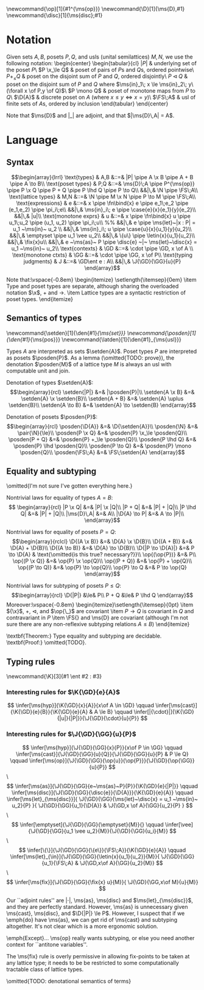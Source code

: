 <!-- Lorem ipsum dolor sit amet, consectetur adipiscing elit, sed do eiusmod
tempor incididunt ut labore et dolore magna aliqua. Ut enim ad minim veniam,
quis nostrud exercitation ullamco laboris nisi ut aliquip ex ea commodo
consequat. Duis aute irure dolor in reprehenderit in voluptate velit esse cillum
dolore eu fugiat nulla pariatur. Excepteur sint occaecat cupidatat non proident,
sunt in culpa qui officia deserunt mollit anim id est laborum. -->

\newcommand{\op}[1]{#1^{\ms{op}}}
\newcommand{\D}[1]{\ms{D}\,#1}
\newcommand{\disc}[1]{\ms{disc}\;#1}

# Notation

Given sets $A,B$, posets $P,Q$, and usls (unital semilattices) $M,N$, we use the
following notation:
\begin{center}
  \begin{tabular}{cl}
    $|P|$ & underlying set of the poset $P$\\
    $P \x_\le Q$ & poset of pairs of $P$s and $Q$s, ordered pointwise\\
    $P +_\le Q$ & poset on the disjoint sum of $P$ and $Q$, ordered disjointly\\
    $P \lhd Q$ & poset on the disjoint sum of $P$ and $Q$ where
    $\ms{in}_1\; x \le \ms{in}_2\; y\ (\forall x \of P,y \of Q)$\\
    $P \mono Q$ & poset of monotone maps from $P$ to $Q$\\
    $\D{A}$ & discrete poset on $A$ (where $x \le y \iff x = y$)\\
    $\FS\;A$ & usl of finite sets of $A$s, ordered by inclusion
  \end{tabular}
\end{center}

Note that $\ms{D}$ and $|\_|$ are adjoint, and that $|\ms{D}\,A| = A$.

# Language

## Syntax

$$\begin{array}{lrrl}
\text{types} & A,B
&::=& |P| \pipe A \x B \pipe A + B \pipe A \to B\\
\text{poset types} & P,Q
&::=& \ms{D}\;A \pipe P^{\ms{op}}
\pipe P \x Q \pipe P + Q \pipe P \lhd Q \pipe P \to Q\\
&&|\,& \N \pipe \FS\;A\\
\text{lattice types} & M,N
&::=& \N \pipe M \x N \pipe P \to M \pipe \FS\;A\\
\text{expressions} & e
&::=& x \pipe \fn\bind{x} e \pipe e_1\;e_2
\pipe (e_1,e_2) \pipe \pi_i\;e\\
&&|\,& \ms{in}_i\; e \pipe \case{e}{x}{e_1}{y}{e_2}\\
&&|\,& |u|\\
\text{monotone exprs} & u
&::=& x \pipe \fn\bind{x} u \pipe u_1\;u_2 \pipe (u_1, u_2) \pipe \pi_i\;u\\
%% &&|\,& e \pipe \ms{let}~|x : P| = u_1 ~\ms{in}~ u_2 \\
&&|\,& \ms{in}_i\; u \pipe \case{u}{x}{u_1}{y}{u_2}\\
&&|\,& \emptyset \pipe u_1 \vee u_2\\
&&|\,& \{u\} \pipe \letin{x}{u_1}{u_2}\\
&&|\,& \fix{x}u\\
&&|\,& e ~\ms{as}~ P
\pipe \disc{e} ~|~ \ms{let}~\disc{x} = u_1 ~\ms{in}~ u_2\\
\text{contexts} & \GD &::=& \cdot \pipe \GD, x \of A \\
\text{monotone ctxts} & \GG &::=& \cdot \pipe \GG, x \of P\\
\text{typing judgments} & J &::=& \GD\ent e : A\\
&&|\,& \J{\GD}{\GG}{u}{P}
\end{array}$$

Note that:\vspace{-0.8em}
\begin{itemize}
  \setlength{\itemsep}{0em}
\item Type and poset types are separate, although sharing the overloaded
  notation $\x$, $+$ and $\to$.
\item Lattice types are a syntactic restriction of poset types.
\end{itemize}

## Semantics of types

\newcommand{\setden}[1]{\den{#1}_{\ms{set}}}
\newcommand{\posden}[1]{\den{#1}_{\ms{pos}}}
\newcommand{\latden}[1]{\den{#1}_{\ms{usl}}}

Types $A$ are interpreted as sets $\setden{A}$. Poset types $P$ are interpreted
as posets $\posden{P}$. As a lemma (\omitted{TODO: prove}), the denotation
$\posden{M}$ of a lattice type $M$ is always an usl with computable unit and
join.

Denotation of types $\setden{A}$:
$$\begin{array}{rcl}
  \setden{|P|} &=& |\posden{P}|\\
  \setden{A \x B} &=& \setden{A} \x \setden{B}\\
  \setden{A + B} &=& \setden{A} \uplus \setden{B}\\
  \setden{A \to B} &=& \setden{A} \to \setden{B}
\end{array}$$

Denotation of posets $\posden{P}$:
$$\begin{array}{rcl}
  \posden{\D{A}} &=& \D{\setden{A}}\\
  \posden{\N} &=& \pair{\N}{\le}\\
  \posden{P \x Q} &=& \posden{P} \x_\le \posden{Q}\\
  \posden{P + Q} &=& \posden{P} +_\le \posden{Q}\\
  \posden{P \lhd Q} &=& \posden{P} \lhd \posden{Q}\\
  \posden{P \to Q} &=& \posden{P} \mono \posden{Q}\\
  \posden{\FS\;A} &=& \FS\;\setden{A}
\end{array}$$

## Equality and subtyping

\omitted{I'm not sure I've gotten everything here.}

Nontrivial laws for equality of types $A = B$:
$$
\begin{array}{rcl}
  |P \x Q| &=& |P| \x |Q|\\
  |P + Q| &=& |P| + |Q|\\
  |P \lhd Q| &=& |P| + |Q|\\
  |\ms{D}\,A| &=& A\\
  |\D{A} \to P| &=& A \to |P|\\
\end{array}$$

Nontrivial laws for equality of posets $P = Q$:
$$\begin{array}{rclcl}
  \D{(A \x B)} &=& \D{A} \x \D{B}\\
  \D{(A + B)} &=& \D{A} + \D{B}\\
  \D{(A \to B)} &=& \D{A} \to \D{B}\\
  \D{|P \to \D{A}|} &=& P \to \D{A}
  & \text{\omitted{is this true? necessary?}}\\
  \op{(\op{P})} &=& P\\
  \op{(P \x Q)} &=& \op{P} \x \op{Q}\\
  \op{(P + Q)} &=& \op{P} + \op{Q}\\
  \op{(P \to Q)} &=& \op{P} \to \op{Q}\\
  \op{P} \to Q &=& P \to \op{Q}
\end{array}$$

Nontrivial laws for subtyping of posets $P \le Q$:
$$\begin{array}{rcl}
  \D{|P|} &\le& P\\
  P + Q &\le& P \lhd Q
\end{array}$$
Moreover:\vspace{-0.8em}
\begin{itemize}\setlength{\itemsep}{0pt}
\item ${\x}$, ${+}$, $\lhd$, and $\op{\_}$ are covariant
\item $P \to Q$ is covariant in $Q$ and contravariant in $P$
\item \FS{} and \ms{D} are covariant (although I'm not sure there are any
  non-reflexive subtyping relations $A \le B$)
\end{itemize}

\textbf{Theorem:} Type equality and subtyping are decidable. \textbf{Proof:}
\omitted{TODO}.

## Typing rules
\newcommand{\K}[3]{#1 \ent #2 : #3}

### Interesting rules for $\K{\GD}{e}{A}$

$$
\infer[\ms{hyp}]{\K{\GD}{x}{A}}{x\of A \in \GD} \qquad
\infer[\ms{cast}]{\K{\GD}{e}{B}}{\K{\GD}{e}{A} & A \le B} \qquad
\infer[|{\cdot}|]{\K{\GD}{|u|}{|P|}}{\J{\GD}{\cdot}{u}{P}}
$$

### Interesting rules for $\J{\GD}{\GG}{u}{P}$

$$
\infer[\ms{hyp}]{\J{\GD}{\GG}{x}{P}}{x\of P \in \GG} \qquad
\infer[\ms{cast}]{\J{\GD}{\GG}{u}{Q}}{\J{\GD}{\GG}{u}{P} & P \le Q} \qquad
\infer[\ms{op}]{\J{\GD}{\GG}{\op{u}}{\op{P}}}{\J{\GD}{\op{\GG}}{u}{P}}
$$\ $$
\infer[\ms{as}]{\J{\GD}{\GG}{e~\ms{as}~P}{P}}{\K{\GD}{e}{|P|}} \qquad
\infer[\ms{disc}]{\J{\GD}{\GG}{\disc{e}}{\D{A}}}{\K{\GD}{e}{A}} \qquad
\infer[\ms{let}_{\ms{disc}}]{
  \J{\GD}{\GG}{\ms{let}~\disc{x} = u_1 ~\ms{in}~ u_2}{P}
}{
  \J{\GD}{\GG}{u_1}{\D{A}} &
  \J{\GD,x \of A}{\GG}{u_2}{P}
}
$$\ $$
\infer[\emptyset]{\J{\GD}{\GG}{\emptyset}{M}}{} \qquad
\infer[\vee]{\J{\GD}{\GG}{u_1 \vee u_2}{M}}{\J{\GD}{\GG}{u_i}{M}}
$$\ $$
\infer[\{\}]{\J{\GD}{\GG}{\{e\}}{\FS\;A}}{\K{\GD}{e}{A}} \qquad
\infer[\ms{let}_{\in}]{\J{\GD}{\GG}{\letin{x}{u_1}{u_2}}{M}}{
  \J{\GD}{\GG}{u_1}{\FS\;A} &
  \J{\GD,x\of A}{\GG}{u_2}{M}}
$$\ $$
\infer[\ms{fix}]{\J{\GD}{\GG}{\fix{x} u}{M}}{
  \J{\GD}{\GG,x\of M}{u}{M}}
$$

Our ``adjoint rules'' are $|{\cdot}|$, \ms{as}, \ms{disc} and
$\ms{let}_{\ms{disc}}$, and they are perfectly standard. However, \ms{as} is
unnecessary given \ms{cast}, \ms{disc}, and $\D{|P|} \le P$. However, I suspect
that if we \emph{do} have \ms{as}, we can get rid of \ms{cast} and subtyping
altogether. It's not clear which is a more ergonomic solution.

\emph{Except}... \ms{op} really wants subtyping, or else you need another
context for ``antitone variables''.

The \ms{fix} rule is overly permissive in allowing fix-points to be taken at any
lattice type; it needs to be be restricted to some computationally tractable
class of lattice types.

\omitted{TODO: denotational semantics of terms}
